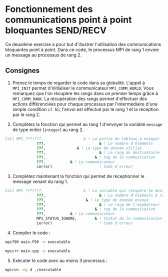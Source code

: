 # Fonctionnement des communications point à point bloquantes SEND/RECV

Ce deuxième exercise a pour but d'illustrer l'utilisation des communications bloquantes point à point.
Dans ce code, le processus MPI de rang 1 envoie un message au processus
de rang 2.

## Consignes

1. Prenez le temps de regarder le code dans sa globalité.
L'appel à `MPI_INIT` permet d'initialiser le communicateur `MPI_COMM_WORLD`.
Vous remarquez que l'on récupère les rangs dans un premier temps grâce à `MPI_COMM_RANK`.
La récupération des rangs permet d'effectuer des actions différenciées pour
chaque processus par l'intermédiaire d'une simple condition `if`.
Ici, l'envoi est effectué par le rang 1 et la réception par le rang 2.

2. Complétez la fonction qui permet au rang 1 d'envoyer la variable `message` de
 type entier (`integer`) au rang 2.

```fortran
Call MPI_???(???,                  & ! La partie du tableau à envoyer
              ???,                        & ! Le nombre d'éléments
              ???,              & ! Le type de donnée utilisé
              ???,                        & ! Le rang du destinataire
              ???,                      & ! tag de la communication
              ???,           & ! Le communicateur
              ierror)                     ! Code d'erreur
```

3. Complétez maintenant la fonction qui permet de réceptionner le
message venant du rang 1.

```fortran
Call MPI_???(???,                  & ! La variable qui récupère le message
              ???,                        & ! Le nombre d'éléments à recevoir
              ???,                  & ! Le type de donnée envoyé
              ???,                        & ! Le rang de l'expéditeur
              ???,                      & ! tag de la communication
              ???,           & ! Le communicateur
              MPI_STATUS_IGNORE,        & ! Statut de la communication
              ierror)                     ! Code d'erreur
```

4. Compiler le code :

```bash
mpif90 main.F90 -o executable
```

```bash
mpic++ main.cpp -o executable
```

5. Exécuter le code avec au moins 3 processus :

```bash
mpirun -np 4 ./executable
```

